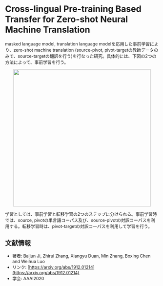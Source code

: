# Cross-lingual Pre-training Based Transfer for Zero-shot Neural Machine Translation 

masked language model, translation language modelを応用した事前学習により、zero-shot machine translation (source-pivot, pivot-targetの教師データのみで、source-targetの翻訳を行う)を行なった研究。具体的には、下図の2つの方法によって、事前学習を行う。

<p align="center">
  <img src=https://user-images.githubusercontent.com/53220859/70385276-1be36200-19d0-11ea-8c31-0e4e3ef79cfe.png width=450pt>
</p>

学習としては、事前学習と転移学習の2つのステップに分けられる。事前学習時では、source, pivotの単言語コーパス及び、source-pivotの対訳コーパスを利用する。転移学習時は、pivot-targetの対訳コーパスを利用して学習を行う。




## 文献情報
- 著者: Baijun Ji, Zhirui Zhang, Xiangyu Duan, Min Zhang, Boxing Chen and Weihua Luo 
- リンク: [https://arxiv.org/abs/1912.01214](https://arxiv.org/abs/1912.01214)
- 学会: AAAI2020